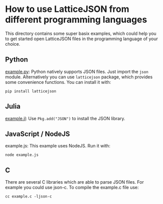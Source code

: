# How to use LatticeJSON from different programming languages

This directory contains some super basix examples, which could help you to get started
open LatticeJSON files in the programming language of your choice.

## Python

[example.py](example.py): Python natively supports JSON files. Just import the `json` module. Alternatively you
can use `latticejson` package, which provides some convenience functions. You can
install it with:

    pip install latticejson

## Julia

[example.jl](example.jl): Use `Pkg.add("JSON")` to install the JSON library.

## JavaScript / NodeJS

example.js: This example uses NodeJS. Run it with:

    node example.js


## C

There are several C libraries which are able to parse JSON files. For example you could
use json-c. To compile the example.c file use:

    cc example.c -ljson-c